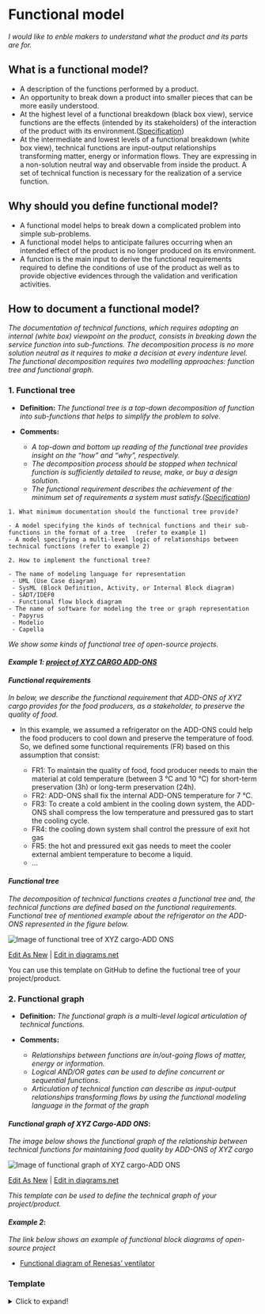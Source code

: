 # **Functional model**

*I would like to enble makers to understand what the product and its parts are for.* 

## **What is a functional model?**

* A description of the functions performed by a product.
* An opportunity to break down a product into smaller pieces that can be more easily understood.
* At the highest level of a functional breakdown (black box view), service functions are the effects (intended by its stakeholders) of the interaction of the product with its environment.([Specification](https://github.com/OPEN-NEXT/wp2.3_template/tree/main/Documentation/2.%20Specification#specification))
* At the intermediate and lowest levels of a functional breakdown (white box view), technical functions are input-output relationships transforming matter, energy or information flows. They are expressing in a non-solution neutral way and observable from inside the product. A set of technical function is necessary for the realization of a service function.

## **Why should you define functional model?**

* A functional model helps to break down a complicated problem into simple sub-problems.
* A functional model helps to anticipate failures occurring when an intended effect of the product is no longer produced on its environment.
* A function is the main input to derive the functional requirements required to define the conditions of use of the product as well as to provide objective evidences through the validation and verification activities. 

## **How to document a functional model?**

*The documentation of technical functions, which requires adopting an internal (white box) viewpoint on the product, consists in breaking down the service function into sub-functions. The decomposition process is no more solution neutral as it requires to make a decision at every indenture level. The functional decomposition requires two modelling approaches: function tree and functional graph.*

 ### **1. Functional tree**

- **Definition:** *The functional tree is a top-down decomposition of function into sub-functions that helps to simplify the problem to solve.*

- **Comments:**

  - *A top-down and bottom up reading of the functional tree provides insight on the “how” and “why”, respectively.*
  - *The decomposition process should be stopped when technical function is sufficiently detailed to reuse, make, or buy a design solution.*
  - *The functional requirement describes the achievement of the minimum set of requirements a system must satisfy.([Specification](https://github.com/OPEN-NEXT/wp2.3_template/tree/main/Documentation/2.%20Specification#specification))*

 ```
1. What minimum documentation should the functional tree provide?
 
- A model specifying the kinds of technical functions and their sub-functions in the format of a tree   (refer to example 1)
- A model specifying a multi-level logic of relationships between technical functions (refer to example 2)

2. How to implement the functional tree?

- The name of modeling language for representation 
  - UML (Use Case diagram)
  - SysML (Block Definition, Activity, or Internal Block diagram)
  - SADT/IDEF0 
  - Functional flow block diagram
- The name of software for modeling the tree or graph representation
  - Papyrus
  - Modelio
  - Capella  
  ```

*We show some kinds of functional tree of open-source projects.*

#### *Example 1: [project of XYZ CARGO ADD-ONS](https://projects.opennext.eu/@xyz-cargo-add-ons/xyz-cargo-add-ons)*

#### *Functional requirements*

*In below, we describe the functional requirement that ADD-ONS of XYZ cargo provides for the food producers, as a stakeholder, to preserve the quality of food.*

 * In this example, we assumed a refrigerator on the ADD-ONS could help the food producers to cool down and preserve the temperature of food. So, we defined some functional requirements (FR) based on this assumption that consist:
 
    * FR1: To maintain the quality of food, food producer needs to main the material at cold temperature (between 3 °C and 10 °C) for short-term preservation (3h) or long-term preservation (24h).
    * FR2: ADD-ONS shall fix the internal ADD-ONS temperature for 7 °C.
    * FR3: To create a cold ambient in the cooling down system, the ADD-ONS shall compress the low temperature and pressured gas to start the cooling cycle.
    * FR4: the cooling down system shall control the pressure of exit hot gas 
    * FR5: the hot and pressured exit gas needs to meet the cooler external ambient temperature to become a liquid.
    * ...

#### *Functional tree*

*The decomposition of technical functions creates a functional tree and, the technical functions are defined based on the functional requirements. Functional tree of mentioned example about the refrigerator on the ADD-ONS represented in the figure below.*

![Image of functional tree of XYZ cargo-ADD ONS](https://github.com/OPEN-NEXT/wp2.3_template/blob/main/Sources/Images/Functional%20tree-%20XYZ%20cargo%20ADD-ONS.jpg)

<a href="https://app.diagrams.net/#Hamerezoji1362%2Fdrawio-github%2Fmaster%2FFunctional%20tree.drawio" target="_blank">Edit As New</a> | <a href="https://app.diagrams.net/#Hamerezoji1362%2Fdrawio-github%2Fmaster%2FFunctional%20tree.png">Edit in diagrams.net</a>

You can use this template on GitHub to define the fuctional tree of your project/product.

### **2. Functional graph**

- **Definition:** *The functional graph is a multi-level logical articulation of technical functions.*

- **Comments:**

  - *Relationships between functions are in/out-going flows of matter, energy or information.*
  - *Logical AND/OR gates can be used to define concurrent or sequential functions.*
  - *Articulation of technical function can describe as input-output relationships transforming flows by using the functional modeling language in the format of the graph*
  
#### *Functional graph of XYZ Cargo-ADD ONS*:
*The image below shows the functional graph of the relationship between technical functions for maintaining food quality by ADD-ONS of XYZ cargo*

![Image of functional graph of XYZ cargo-ADD ONS](https://github.com/OPEN-NEXT/wp2.3_template/blob/main/Sources/Images/Functional%20graph%20of%20XYZ%20cargo-ADD%20ONS.jpg)

<a href="https://app.diagrams.net/#Hamerezoji1362%2Fdrawio-github%2Fmaster%2FFunctional%20graph.drawio" target="_blank">Edit As New</a> | <a href="https://app.diagrams.net/#Hamerezoji1362%2Fdrawio-github%2Fmaster%2FFunctional%20graph.png">Edit in diagrams.net</a>

*This template can be used to define the technical graph of your project/product.*

#### *Example 2*:
*The link below shows an example of functional block diagrams of open-source project*

* [Functional diagram of Renesas’ ventilator](https://www.rs-online.com/designspark/ventilator-design-solution-from-renesas-electronics)


### Template
<details>
  <summary>Click to expand!</summary>
  
  #### 1. Functional tree
  1. A model specifying the kinds of technical functions <a href="https://app.diagrams.net/#Hamerezoji1362%2Fdrawio-github%2Fmaster%2FFunctional%20tree.drawio" target="_blank">Edit As New</a> | <a href="https://app.diagrams.net/#Hamerezoji1362%2Fdrawio-github%2Fmaster%2FFunctional%20tree.png">Edit in diagrams.net</a>
  2. Name of modeling language
     * ...
     * ...
  3. Name of Software
     * Online app diagram
     * ...

   #### 2. Functional graph
  1. A model specifying the relationships between technical functions <a href="https://app.diagrams.net/#Hamerezoji1362%2Fdrawio-github%2Fmaster%2FFunctional%20graph.drawio" target="_blank">Edit As New</a> | <a href="https://app.diagrams.net/#Hamerezoji1362%2Fdrawio-github%2Fmaster%2FFunctional%20graph.png">Edit in diagrams.net</a>
  2. Name of modeling language
     * ...
     * ...
  3. Name of Software
     * Online app diagram
     * ...
 .
 .
 .
</details>




